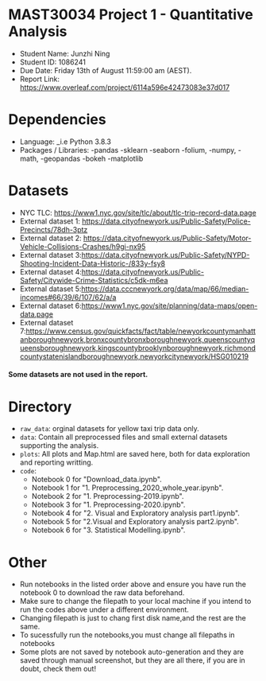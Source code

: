 # MAST30034 Project 1 - Quantitative Analysis
- Student Name: Junzhi Ning
- Student ID: 1086241
- Due Date: Friday 13th of August 11:59:00 am (AEST).
- Report Link: https://www.overleaf.com/project/6114a596e42473083e37d017

# Dependencies
- Language: _i.e Python 3.8.3 
- Packages / Libraries:
    -pandas
    -sklearn
    -seaborn
    -folium,
    -numpy,
    -math,
    -geopandas
    -bokeh
    -matplotlib

# Datasets
- NYC TLC: https://www1.nyc.gov/site/tlc/about/tlc-trip-record-data.page
- External dataset 1: https://data.cityofnewyork.us/Public-Safety/Police-Precincts/78dh-3ptz
- External dataset 2: https://data.cityofnewyork.us/Public-Safety/Motor-Vehicle-Collisions-Crashes/h9gi-nx95
- External dataset 3:https://data.cityofnewyork.us/Public-Safety/NYPD-Shooting-Incident-Data-Historic-/833y-fsy8
- External dataset 4:https://data.cityofnewyork.us/Public-Safety/Citywide-Crime-Statistics/c5dk-m6ea
- External dataset 5:https://data.cccnewyork.org/data/map/66/median-incomes#66/39/6/107/62/a/a
- External dataset 6:https://www1.nyc.gov/site/planning/data-maps/open-data.page
- External dataset 7:https://www.census.gov/quickfacts/fact/table/newyorkcountymanhattanboroughnewyork,bronxcountybronxboroughnewyork,queenscountyqueensboroughnewyork,kingscountybrooklynboroughnewyork,richmondcountystatenislandboroughnewyork,newyorkcitynewyork/HSG010219
#### Some datasets are not used in the report.

# Directory
- `raw_data`: orginal datasets for yellow taxi trip data only.
- `data`: Contain all preprocessed files and small external datasets supporting the analysis.
- `plots`: All plots and Map.html are saved here, both for data exploration and reporting writting.
- `code`: 
    - Notebook 0 for "Download_data.ipynb".
    - Notebook 1 for "1. Preprocessing_2020_whole_year.ipynb".
    - Notebook 2 for "1. Preprocessing-2019.ipynb".
    - Notebook 3 for "1. Preprocessing-2020.ipynb".
    - Notebook 4 for "2. Visual and  Exploratory analysis part1.ipynb".
    - Notebook 5 for "2.Visual and  Exploratory analysis part2.ipynb".
    - Notebook 6 for "3. Statistical Modelling.ipynb".


# Other
- Run notebooks in the listed order above and ensure you have run the notebook 0 to download the raw data beforehand.
- Make sure to change the filepath to your local machine if you intend to run the codes above under a different environment.
- Changing filepath is just to chang first disk name,and the rest are the same.
- To sucessfully run the notebooks,you must change all filepaths in notebooks
- Some plots are not saved by notebook auto-generation and they are saved through manual screenshot, but they are all there, if you are in doubt, check them out!
